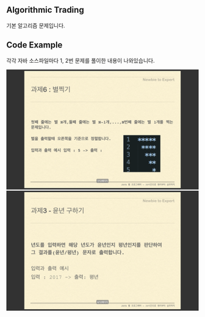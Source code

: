## Algorithmic Trading

기본 알고리즘 문제입니다.

## Code Example

각각 자바 소스파일마다 1, 2번 문제를 풀이한 내용이 나와있습니다.

![알고리즘 2번 문제](./img/algorithm2.png)
![알고리즘 3번 문제](./img/algorithm3.png)